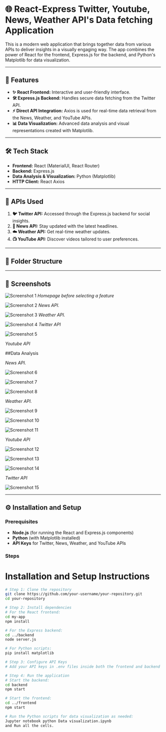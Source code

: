 # 🌐 React-Express Twitter, Youtube, News, Weather API's Data fetching Application

This is a modern web application that brings together data from various APIs to deliver insights in a visually engaging way. The app combines the power of React for the frontend, Express.js for the backend, and Python's Matplotlib for data visualization.

---

## 🚀 Features

- **✨ React Frontend:** Interactive and user-friendly interface.
- **🛠️ Express.js Backend:** Handles secure data fetching from the Twitter API.
- **⚡ Direct API Integration:** Axios is used for real-time data retrieval from the News, Weather, and YouTube APIs.
- **📊 Data Visualization:** Advanced data analysis and visual representations created with Matplotlib.

---

## 🛠️ Tech Stack

- **Frontend:** React (MaterialUI, React Router)
- **Backend:** Express.js
- **Data Analysis & Visualization:** Python (Matplotlib)
- **HTTP Client:** React Axios

---

## 🌟 APIs Used

1. **🐦 Twitter API:** Accessed through the Express.js backend for social insights.
2. **📰 News API:** Stay updated with the latest headlines.
3. **☁️ Weather API:** Get real-time weather updates.
4. **📺 YouTube API:** Discover videos tailored to user preferences.

---

## 📂 Folder Structure


---

## 📸 Screenshots

![Screenshot 1](Images/imageof%20applicationhome%20page.png)
*Homepage before selecting a feature*

![Screenshot 2](Images/newsapiworking.png)
*News API.*

![Screenshot 3](Images/weatherapiworking.png)
*Weather API.*

![Screenshot 4](Images/working%20twitter%20api.png)
*Twitter API*

![Screenshot 5](Images/workingofyoutubeapi.png)

*Youtube API*


##Data Analysis

*News API.*

![Screenshot 6](Images/image-1.png)


![Screenshot 7](Images/image-2.png)


![Screenshot 8](Images/image-3.png)

*Weather API.*

![Screenshot 9](Images/image-4.png)


![Screenshot 10](Images/image-5.png)


![Screenshot 11](Images/image-6.png)

*Youtube API*

![Screenshot 12](Images/image-7.png)


![Screenshot 13](Images/image-8.png)


![Screenshot 14](Images/image-9.png)

*Twitter API*

![Screenshot 15](Images/twitter-pewdiepie.png)

---

## ⚙️ Installation and Setup

### Prerequisites

- **Node.js** (for running the React and Express.js components)
- **Python** (with Matplotlib installed)
- **API Keys** for Twitter, News, Weather, and YouTube APIs

### Steps


# Installation and Setup Instructions
```bash
# Step 1: Clone the repository
git clone https://github.com/your-username/your-repository.git
cd your-repository

# Step 2: Install dependencies
# For the React frontend:
cd my-app
npm install

# For the Express backend:
cd ../backend
node server.js

# For Python scripts:
pip install matplotlib

# Step 3: Configure API Keys
# Add your API keys in .env files inside both the frontend and backend directories.

# Step 4: Run the application
# Start the backend:
cd backend
npm start

# Start the frontend:
cd ../frontend
npm start

# Run the Python scripts for data visualization as needed:
Jupyter notebook python Data visualization.ipynb
and Run all the cells.